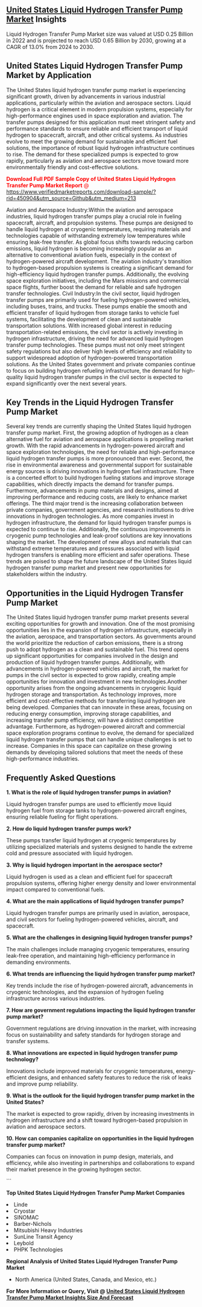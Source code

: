 <h2><a href="https://www.verifiedmarketreports.com/download-sample/?rid=450904&amp;utm_source=Github&amp;utm_medium=213" target="_blank">United States Liquid Hydrogen Transfer Pump Market</a> Insights</h2><p>Liquid Hydrogen Transfer Pump Market size was valued at USD 0.25 Billion in 2022 and is projected to reach USD 0.65 Billion by 2030, growing at a CAGR of 13.0% from 2024 to 2030.</p><p><h2>United States Liquid Hydrogen Transfer Pump Market by Application</h2><p>The United States liquid hydrogen transfer pump market is experiencing significant growth, driven by advancements in various industrial applications, particularly within the aviation and aerospace sectors. Liquid hydrogen is a critical element in modern propulsion systems, especially for high-performance engines used in space exploration and aviation. The transfer pumps designed for this application must meet stringent safety and performance standards to ensure reliable and efficient transport of liquid hydrogen to spacecraft, aircraft, and other critical systems. As industries evolve to meet the growing demand for sustainable and efficient fuel solutions, the importance of robust liquid hydrogen infrastructure continues to rise. The demand for these specialized pumps is expected to grow rapidly, particularly as aviation and aerospace sectors move toward more environmentally friendly and cost-effective solutions. <p><span class=""><span style="color: #ff0000;"><strong>Download Full PDF Sample Copy of United States Liquid Hydrogen Transfer Pump Market Report</strong> @ </span><a href="https://www.verifiedmarketreports.com/download-sample/?rid=450904&amp;utm_source=Github&amp;utm_medium=213" target="_blank">https://www.verifiedmarketreports.com/download-sample/?rid=450904&amp;utm_source=Github&amp;utm_medium=213</a></span></p>Aviation and Aerospace Industry:Within the aviation and aerospace industries, liquid hydrogen transfer pumps play a crucial role in fueling spacecraft, aircraft, and propulsion systems. These pumps are designed to handle liquid hydrogen at cryogenic temperatures, requiring materials and technologies capable of withstanding extremely low temperatures while ensuring leak-free transfer. As global focus shifts towards reducing carbon emissions, liquid hydrogen is becoming increasingly popular as an alternative to conventional aviation fuels, especially in the context of hydrogen-powered aircraft development. The aviation industry's transition to hydrogen-based propulsion systems is creating a significant demand for high-efficiency liquid hydrogen transfer pumps. Additionally, the evolving space exploration initiatives, including the Mars missions and commercial space flights, further boost the demand for reliable and safe hydrogen transfer technologies. Civil Industry:In the civil sector, liquid hydrogen transfer pumps are primarily used for fueling hydrogen-powered vehicles, including buses, trains, and trucks. These pumps enable the smooth and efficient transfer of liquid hydrogen from storage tanks to vehicle fuel systems, facilitating the development of clean and sustainable transportation solutions. With increased global interest in reducing transportation-related emissions, the civil sector is actively investing in hydrogen infrastructure, driving the need for advanced liquid hydrogen transfer pump technologies. These pumps must not only meet stringent safety regulations but also deliver high levels of efficiency and reliability to support widespread adoption of hydrogen-powered transportation solutions. As the United States government and private companies continue to focus on building hydrogen refueling infrastructure, the demand for high-quality liquid hydrogen transfer pumps in the civil sector is expected to expand significantly over the next several years. <h2>Key Trends in the Liquid Hydrogen Transfer Pump Market</h2><p>Several key trends are currently shaping the United States liquid hydrogen transfer pump market. First, the growing adoption of hydrogen as a clean alternative fuel for aviation and aerospace applications is propelling market growth. With the rapid advancements in hydrogen-powered aircraft and space exploration technologies, the need for reliable and high-performance liquid hydrogen transfer pumps is more pronounced than ever. Second, the rise in environmental awareness and governmental support for sustainable energy sources is driving innovations in hydrogen fuel infrastructure. There is a concerted effort to build hydrogen fueling stations and improve storage capabilities, which directly impacts the demand for transfer pumps. Furthermore, advancements in pump materials and designs, aimed at improving performance and reducing costs, are likely to enhance market offerings. The third major trend is the increasing collaboration between private companies, government agencies, and research institutions to drive innovations in hydrogen technologies. As more companies invest in hydrogen infrastructure, the demand for liquid hydrogen transfer pumps is expected to continue to rise. Additionally, the continuous improvements in cryogenic pump technologies and leak-proof solutions are key innovations shaping the market. The development of new alloys and materials that can withstand extreme temperatures and pressures associated with liquid hydrogen transfers is enabling more efficient and safer operations. These trends are poised to shape the future landscape of the United States liquid hydrogen transfer pump market and present new opportunities for stakeholders within the industry.<h2>Opportunities in the Liquid Hydrogen Transfer Pump Market</h2><p>The United States liquid hydrogen transfer pump market presents several exciting opportunities for growth and innovation. One of the most promising opportunities lies in the expansion of hydrogen infrastructure, especially in the aviation, aerospace, and transportation sectors. As governments around the world prioritize the reduction of carbon emissions, there is a strong push to adopt hydrogen as a clean and sustainable fuel. This trend opens up significant opportunities for companies involved in the design and production of liquid hydrogen transfer pumps. Additionally, with advancements in hydrogen-powered vehicles and aircraft, the market for pumps in the civil sector is expected to grow rapidly, creating ample opportunities for innovation and investment in new technologies.Another opportunity arises from the ongoing advancements in cryogenic liquid hydrogen storage and transportation. As technology improves, more efficient and cost-effective methods for transferring liquid hydrogen are being developed. Companies that can innovate in these areas, focusing on reducing energy consumption, improving storage capabilities, and increasing transfer pump efficiency, will have a distinct competitive advantage. Furthermore, as hydrogen-powered aircraft and commercial space exploration programs continue to evolve, the demand for specialized liquid hydrogen transfer pumps that can handle unique challenges is set to increase. Companies in this space can capitalize on these growing demands by developing tailored solutions that meet the needs of these high-performance industries.<h2>Frequently Asked Questions</h2><p><strong>1. What is the role of liquid hydrogen transfer pumps in aviation?</strong></p><p>Liquid hydrogen transfer pumps are used to efficiently move liquid hydrogen fuel from storage tanks to hydrogen-powered aircraft engines, ensuring reliable fueling for flight operations.</p><p><strong>2. How do liquid hydrogen transfer pumps work?</strong></p><p>These pumps transfer liquid hydrogen at cryogenic temperatures by utilizing specialized materials and systems designed to handle the extreme cold and pressure associated with liquid hydrogen.</p><p><strong>3. Why is liquid hydrogen important in the aerospace sector?</strong></p><p>Liquid hydrogen is used as a clean and efficient fuel for spacecraft propulsion systems, offering higher energy density and lower environmental impact compared to conventional fuels.</p><p><strong>4. What are the main applications of liquid hydrogen transfer pumps?</strong></p><p>Liquid hydrogen transfer pumps are primarily used in aviation, aerospace, and civil sectors for fueling hydrogen-powered vehicles, aircraft, and spacecraft.</p><p><strong>5. What are the challenges in designing liquid hydrogen transfer pumps?</strong></p><p>The main challenges include managing cryogenic temperatures, ensuring leak-free operation, and maintaining high-efficiency performance in demanding environments.</p><p><strong>6. What trends are influencing the liquid hydrogen transfer pump market?</strong></p><p>Key trends include the rise of hydrogen-powered aircraft, advancements in cryogenic technologies, and the expansion of hydrogen fueling infrastructure across various industries.</p><p><strong>7. How are government regulations impacting the liquid hydrogen transfer pump market?</strong></p><p>Government regulations are driving innovation in the market, with increasing focus on sustainability and safety standards for hydrogen storage and transfer systems.</p><p><strong>8. What innovations are expected in liquid hydrogen transfer pump technology?</strong></p><p>Innovations include improved materials for cryogenic temperatures, energy-efficient designs, and enhanced safety features to reduce the risk of leaks and improve pump reliability.</p><p><strong>9. What is the outlook for the liquid hydrogen transfer pump market in the United States?</strong></p><p>The market is expected to grow rapidly, driven by increasing investments in hydrogen infrastructure and a shift toward hydrogen-based propulsion in aviation and aerospace sectors.</p><p><strong>10. How can companies capitalize on opportunities in the liquid hydrogen transfer pump market?</strong></p><p>Companies can focus on innovation in pump design, materials, and efficiency, while also investing in partnerships and collaborations to expand their market presence in the growing hydrogen sector.</p>```</p><p><strong>Top United States Liquid Hydrogen Transfer Pump Market Companies</strong></p><div data-test-id=""><p><li>Linde</li><li> Cryostar</li><li> SINOMAC</li><li> Barber-Nichols</li><li> Mitsubishi Heavy Industries</li><li> SunLine Transit Agency</li><li> Leybold</li><li> PHPK Technologies</li></p><div><strong>Regional Analysis of&nbsp;United States Liquid Hydrogen Transfer Pump Market</strong></div><ul><li dir="ltr"><p dir="ltr">North America&nbsp;(United States, Canada, and Mexico, etc.)</p></li></ul><p><strong>For More Information or Query, Visit @&nbsp;</strong><strong><a href="https://www.verifiedmarketreports.com/product/liquid-hydrogen-transfer-pump-market/?utm_source=Github&amp;utm_medium=213" target="_blank">United States Liquid Hydrogen Transfer Pump Market Insights Size And Forecast</a></strong></p></div>
